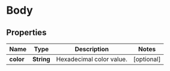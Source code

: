 
# Body

## Properties
Name | Type | Description | Notes
------------ | ------------- | ------------- | -------------
**color** | **String** | Hexadecimal color value. |  [optional]



